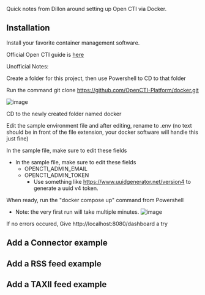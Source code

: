 Quick notes from Dillon around setting up Open CTI via Docker. 

## Installation

Install your favorite container management software. 

Official Open CTI guide is [here](https://docs.opencti.io/latest/deployment/installation/#using-docker1)

Unofficial Notes:

Create a folder for this project, then use Powershell to CD to that folder 

Run the command git clone https://github.com/OpenCTI-Platform/docker.git

![image](https://github.com/24SP-UNO-Capstone/Milestone1/assets/51690971/3e70211f-3a79-480d-8a46-81050d73ca03)

CD to the newly created folder named docker

Edit the sample environment file and after editing, rename to .env   (no text should be in front of the file extension, your docker software will handle this just fine)

In the sample file, make sure to edit these fields

- In the sample file, make sure to edit these fields
  - OPENCTI_ADMIN_EMAIL
  - OPENCTI_ADMIN_TOKEN
    - Use something like https://www.uuidgenerator.net/version4 to generate a uuid v4 token.
   

When ready, run the "docker compose up" command from Powershell 
- Note: the very first run will take multiple minutes. 
![image](https://github.com/24SP-UNO-Capstone/Milestone1/assets/51690971/bf909081-7152-4fdc-9291-2a3d7281b3f3)

If no errors occured, Give http://localhost:8080/dashboard a try 

## Add a Connector example

## Add a RSS feed example

## Add a TAXII feed example

